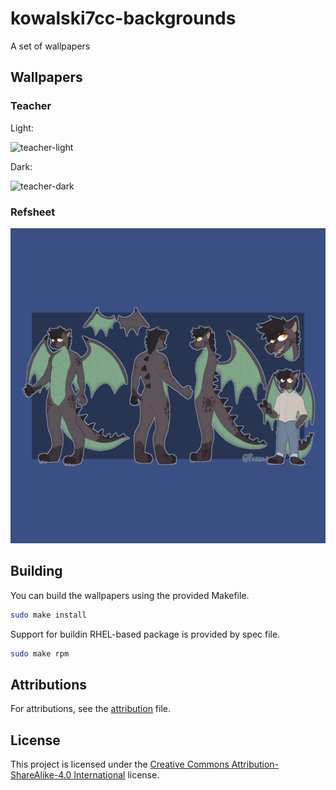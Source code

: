 # kowalski7cc-backgrounds

A set of wallpapers

## Wallpapers

### Teacher

Light:

![teacher-light](teacher/teacher-day.png)

Dark:

![teacher-dark](teacher/teacher-night.png)

### Refsheet

![refsheet](refsheet/refsheet.webp)

## Building

You can build the wallpapers using the provided Makefile.

```bash
sudo make install
```

Support for buildin RHEL-based package is provided by spec file.

```bash
sudo make rpm
```

## Attributions

For attributions, see the [attribution](Attribution) file.

## License

This project is licensed under the [Creative Commons Attribution-ShareAlike-4.0 International](COPYING) license.